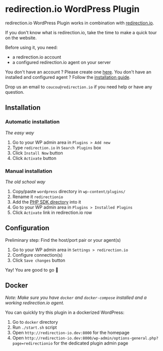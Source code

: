 # redirection.io WordPress Plugin

redirection.io WordPress Plugin works in combination with [redirection.io](redirection.io).

If you don't know what is redirection.io, take the time to make a quick tour on the website.

Before using it, you need:
- a redirection.io account
- a configured redirection.io agent on your server

You don't have an account ? Please create one [here](redirection.io).
You don't have an installed and configured agent ? Follow the [installation guide](redirection.io).

Drop us an email to `coucou@redirection.io` if you need help or have any question.

## Installation

### Automatic installation

*The easy way*

1. Go to your WP admin area in `Plugins > Add new`
2. Type `redirection.io` in `Search Plugins` box
3. Click `Install Now` button
4. Click `Activate` button

### Manual installation

*The old school way*

1. Copy/paste `wordpress` directory in `wp-content/plugins/`
2. Rename it `redirectionio`
3. Add the [PHP SDK directory](../sdk/) into it
4. Go to your WP admin area in `Plugins > Installed Plugins`
5. Click `Activate` link in redirection.io row

## Configuration

Preliminary step: Find the host/port pair or your agent(s)

1. Go to your WP admin area in `Settings > redirection.io`
2. Configure connection(s)
3. Click `Save changes` button

Yay! You are good to go :raised_hands:

## Docker

*Note: Make sure you have `docker` and `docker-compose` installed and a working redirection.io agent.*

You can quickly try this plugin in a dockerized WordPress:

1. Go to `docker` directory
2. Run `./start.sh` script
3. Open `http://redirection-io.dev:8000` for the homepage
4. Open `http://redirection-io.dev:8000/wp-admin/options-general.php?page=redirectionio` for the dedicated plugin admin page
